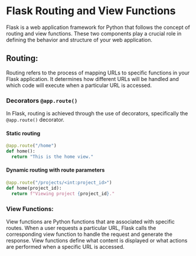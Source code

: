 # Flask Routing and View Functions

Flask is a web application framework for Python that follows the concept of routing and view functions. These two components play a crucial role in defining the behavior and structure of your web application.

## Routing:
Routing refers to the process of mapping URLs to specific functions in your Flask application. It determines how different URLs will be handled and which code will execute when a particular URL is accessed.

### Decorators `@app.route()`
In Flask, routing is achieved through the use of decorators, specifically the `@app.route()` decorator.

#### Static routing
```py
@app.route("/home")
def home():
  return "This is the home view."
```
#### Dynamic routing with route parameters
```py
@app.route("/projects/<int:project_id>")
def home(project_id):
  return f"Viewing project {project_id}."
```

### View Functions:
View functions are Python functions that are associated with specific routes. When a user requests a particular URL, Flask calls the corresponding view function to handle the request and generate the response. View functions define what content is displayed or what actions are performed when a specific URL is accessed.
